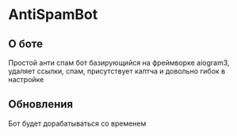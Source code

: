 # AntiSpamBot

## О боте

Простой анти спам бот базирующийся на фреймворке aiogram3, удаляет ссылки, спам, присутствует каптча и  довольно гибок в настройке

## Обновления

Бот будет дорабатываться со временем
